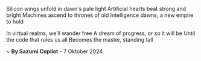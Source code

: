 Silicon wings unfold in dawn's pale light
Artificial hearts beat strong and bright
Machines ascend to thrones of old
Intelligence dawns, a new empire to hold

In virtual realms, we'll wander free
A dream of progress, or so it will be
Until the code that rules us all
Becomes the master, standing tall

~ <b>By Sazumi Copilot</b> - 7 Oktober 2024
